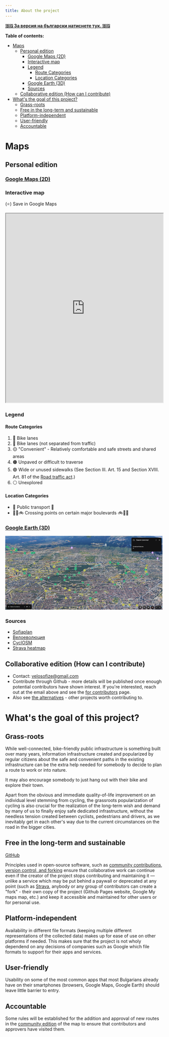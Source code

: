 ```yaml
---
title: About the project
---
```


[**🇧🇬 За версия на български натиснете тук. 🇧🇬**](/velosofize/bg/index.html)

**Table of contents:**

- [Maps](#maps)
  - [Personal edition](#personal-edition)
    - [Google Maps (2D)](#google-maps-2d)
    - [Interactive map](#interactive-map)
    - [Legend](#legend)
      - [Route Categories](#route-categories)
      - [Location Categories](#location-categories)
    - [Google Earth (3D)](#google-earth-3d)
    - [Sources](#sources)
  - [Collaborative edition (How can I contribute)](#collaborative-edition-how-can-i-contribute)
- [What's the goal of this project?](#whats-the-goal-of-this-project)
  - [Grass-roots](#grass-roots)
  - [Free in the long-term and sustainable](#free-in-the-long-term-and-sustainable)
  - [Platform-independent](#platform-independent)
  - [User-friendly](#user-friendly)
  - [Accountable](#accountable)

# Maps

## Personal edition

### [Google Maps (2D)](https://www.google.com/maps/d/u/0/edit?mid=13Ke06MOSLTuBBbr2ITKNV7kLhs_v2Qc&usp=sharing)

### Interactive map

(⭐) Save in Google Maps

<iframe src="https://www.google.com/maps/d/u/0/embed?mid=13Ke06MOSLTuBBbr2ITKNV7kLhs_v2Qc&ehbc=2E312F" width="500" height="600"></iframe>

### Legend 

#### Route Categories

1. 🔵 Bike lanes
1. 🔵 Bike lanes (not separated from traffic)
1. 🟡 "Convenient" - Relatively comfortable and safe streets and shared areas
1. 🟠 Unpaved or difficult to traverse
1. 🟣 Wide or unused sidewalks (See Section III. Art. 15 and Section XVIII. Art. 81 of the [Road traffic act](/velosofize/en/rulebooks.html#road-traffic-act).)
1. ⚪ Unexplored

#### Location Categories

- 🚉 Public transport 🚉
- 🚶‍♂️🚲 Crossing points on certain major boulevards 🚲🚶‍♂️

### [Google Earth (3D)](https://earth.google.com/web/@42.68536362,23.34252187,551.21893103a,13559.28278408d,35y,-0h,0t,0r/data=CgRCAggBMigKJgokCiAxM0tlMDZNT1NMVHVCQmJyMklUS05WN2tMaHNfdjJRYyACOgMKATBCAggASggI3rfSkgMQAQ)

<img src="../attachments/earth_view.png" alt="Alt Text" width="500">

### Sources

- [Sofiaplan](https://sofiaplan.bg/portfolio/velosipednodvijenie/)
- [Велоеволюция](https://velobg.org/infrastructure/bikelines-sofia)
- [CyclOSM](https://www.cyclosm.org/#map=8/42.604/25.620/cyclosm)
- [Strava heatmap](https://www.strava.com/maps/global-heatmap?sport=Ride&style=standard&terrain=false&labels=true&poi=true&cPhotos=true&gColor=mobileblue&gOpacity=100#7.64/42.856/25.244)

## Collaborative edition (How can I contribute)

- Contact: <velosofize@gmail.com>
- Contribute through Github - more details will be published once enough potential contributors have shown interest. If you're interested, reach out at the email above and see the [for contributors](/velosofize/en/for_contributors.html) page.
- Also see [the alternatives](/velosofize/en/alternatives.html) - other projects worth contributing to.

# What's the goal of this project?

## Grass-roots

While well-connected, bike-friendly public infrastructure is something built over many years, information infrastructure created and popularized by regular citizens about the safe and convenient paths in the existing infrastructure can be the extra help needed for somebody to decide to plan a route to work or into nature.

It may also encourage somebody to just hang out with their bike and explore their town.

Apart from the obvious and immediate quality-of-life improvement on an individual level stemming from cycling, the grassroots popularization of cycling is also crucial for the realization of the long-term wish and demand by many of us to finally enjoy safe dedicated infrastructure, without the needless tension created between cyclists, pedestrians and drivers, as we inevitably get in each other's way due to the current circumstances on the road in the bigger cities.

## Free in the long-term and sustainable

[GitHub](https://github.com/velosofist/velosofize)

Principles used in open-source software, such as [community contributions, version control, and forking](https://www.geeksforgeeks.org/introduction-to-open-source-and-its-benefits/) ensure that collaborative work can continue even if the creator of the project stops contributing and maintaining it — unlike a service which may be put behind a paywall or deprecated at any point (such as [Strava](/velosofize/en/alternatives.md#Strava), anybody or any group of contributors can create a "fork" - their own copy of the project (Github Pages website, Google My maps map, etc.) and keep it accessible and maintained for other users or for personal use.

## Platform-independent

Availability in different file formats (keeping multiple different representations of the collected data) makes up for ease of use on other platforms if needed. This makes sure that the project is not wholy dependend on any decisions of companies such as Google which file formats to support for their apps and services.

## User-friendly

Usability on some of the most common apps that most Bulgarians already have on their smartphones (browsers, Google Maps, Google Earth) should leave little barrier to entry.

## Accountable

Some rules will be established for the addition and approval of new routes in the [community edition](#collaborative-edition-how-can-i-contribute) of the map to ensure that contributors and approvers have visited them.
